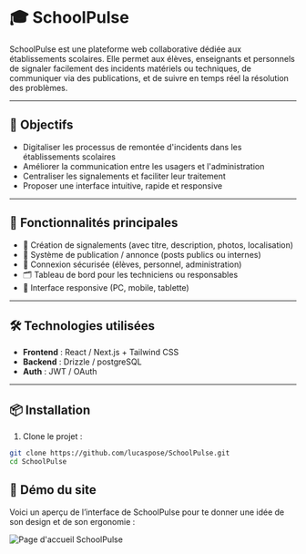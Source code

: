 # 🎓 SchoolPulse

SchoolPulse est une plateforme web collaborative dédiée aux établissements scolaires. Elle permet aux élèves, enseignants et personnels de signaler facilement des incidents matériels ou techniques, de communiquer via des publications, et de suivre en temps réel la résolution des problèmes.

---

## 🚀 Objectifs

- Digitaliser les processus de remontée d'incidents dans les établissements scolaires
- Améliorer la communication entre les usagers et l'administration
- Centraliser les signalements et faciliter leur traitement
- Proposer une interface intuitive, rapide et responsive

---

## 🧩 Fonctionnalités principales

- 📌 Création de signalements (avec titre, description, photos, localisation)
- 💬 Système de publication / annonce (posts publics ou internes)
- 🔐 Connexion sécurisée (élèves, personnel, administration)
- 🗂️ Tableau de bord pour les techniciens ou responsables
- 📱 Interface responsive (PC, mobile, tablette)

---

## 🛠️ Technologies utilisées

- **Frontend** : React / Next.js + Tailwind CSS  
- **Backend** : Drizzle / postgreSQL
- **Auth** : JWT / OAuth 

---

## 📦 Installation

1. Clone le projet :

```bash
git clone https://github.com/lucaspose/SchoolPulse.git
cd SchoolPulse
```

## 📸 Démo du site

Voici un aperçu de l’interface de SchoolPulse pour te donner une idée de son design et de son ergonomie :

![Page d'accueil SchoolPulse](https://i.postimg.cc/DzLS4zRv/Capture-d-cran-2025-08-04-112215.png)
